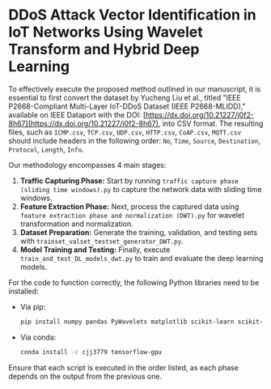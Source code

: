 # DDoS Attack Vector Identification in IoT Networks Using Wavelet Transform and Hybrid Deep Learning

To effectively execute the proposed method outlined in our manuscript, it is essential to first convert the dataset by Yucheng Liu et al., titled "IEEE P2668-Compliant Multi-Layer IoT-DDoS Dataset (IEEE P2668-MLIDD)," available on IEEE Dataport with the DOI: [https://dx.doi.org/10.21227/j0f2-8h67](https://dx.doi.org/10.21227/j0f2-8h67), into CSV format. The resulting files, such as `ICMP.csv`, `TCP.csv`, `UDP.csv`, `HTTP.csv`, `CoAP.csv`, `MQTT.csv` should include headers in the following order: `No`, `Time`, `Source`, `Destination`, `Protocol`, `Length`, `Info`.

Our methodology encompasses 4 main stages: 

1. **Traffic Capturing Phase:** Start by running `traffic capture phase (sliding time windows).py` to capture the network data with sliding time windows.
2. **Feature Extraction Phase:** Next, process the captured data using `feature extraction phase and normalization (DWT).py` for wavelet transformation and normalization.
3. **Dataset Preparation:** Generate the training, validation, and testing sets with `trainset_valset_testset_generator_DWT.py`.
4. **Model Training and Testing:** Finally, execute `train_and_test_DL_models_dwt.py` to train and evaluate the deep learning models.

For the code to function correctly, the following Python libraries need to be installed:

- Via pip:
  ```bash
  pip install numpy pandas PyWavelets matplotlib scikit-learn scikit-image seaborn imbalanced-learn
  ```
- Via conda:
  ```bash
  conda install -c cjj3779 tensorflow-gpu
  ```

Ensure that each script is executed in the order listed, as each phase depends on the output from the previous one.
